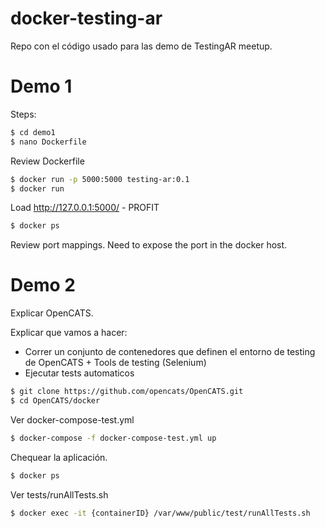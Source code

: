 # docker-testing-ar
Repo con el código usado para las demo de TestingAR meetup.

# Demo 1
Steps:
```bash
$ cd demo1
$ nano Dockerfile
```

Review Dockerfile
```bash
$ docker run -p 5000:5000 testing-ar:0.1
$ docker run
```
Load http://127.0.0.1:5000/ - PROFIT
```bash
$ docker ps
```
Review port mappings. Need to expose the port in the docker host.

# Demo 2
Explicar OpenCATS.

Explicar que vamos a hacer:
- Correr un conjunto de contenedores que definen el entorno de testing de OpenCATS + Tools de testing (Selenium)
- Ejecutar tests automaticos

```bash
$ git clone https://github.com/opencats/OpenCATS.git
$ cd OpenCATS/docker
```

Ver docker-compose-test.yml

```bash
$ docker-compose -f docker-compose-test.yml up
```

Chequear la aplicación.

```bash
$ docker ps
```
Ver tests/runAllTests.sh

```bash
$ docker exec -it {containerID} /var/www/public/test/runAllTests.sh
```
